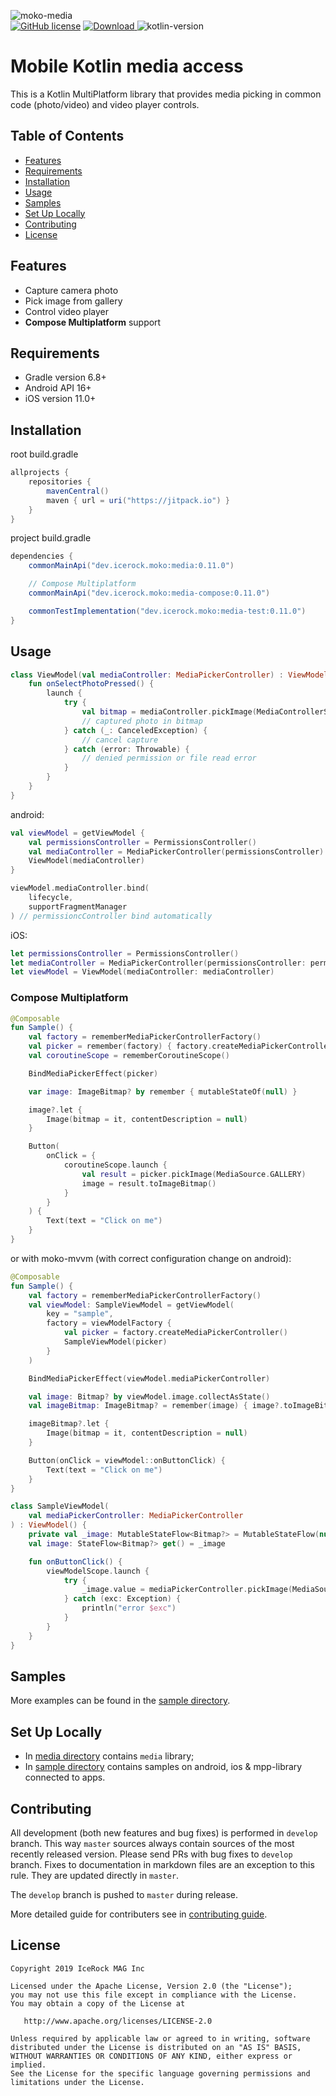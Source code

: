 ![moko-media](img/logo.png)  
[![GitHub license](https://img.shields.io/badge/license-Apache%20License%202.0-blue.svg?style=flat)](http://www.apache.org/licenses/LICENSE-2.0) [![Download](https://img.shields.io/maven-central/v/dev.icerock.moko/media) ](https://repo1.maven.org/maven2/dev/icerock/moko/media) ![kotlin-version](https://kotlin-version.aws.icerock.dev/kotlin-version?group=dev.icerock.moko&name=media)

# Mobile Kotlin media access

This is a Kotlin MultiPlatform library that provides media picking in common code (photo/video) and
video player controls.

## Table of Contents

- [Features](#features)
- [Requirements](#requirements)
- [Installation](#installation)
- [Usage](#usage)
- [Samples](#samples)
- [Set Up Locally](#set-up-locally)
- [Contributing](#contributing)
- [License](#license)

## Features

- Capture camera photo
- Pick image from gallery
- Control video player
- **Compose Multiplatform** support

## Requirements

- Gradle version 6.8+
- Android API 16+
- iOS version 11.0+

## Installation

root build.gradle

```groovy
allprojects {
    repositories {
        mavenCentral()
        maven { url = uri("https://jitpack.io") }
    }
}
```

project build.gradle

```groovy
dependencies {
    commonMainApi("dev.icerock.moko:media:0.11.0")

    // Compose Multiplatform
    commonMainApi("dev.icerock.moko:media-compose:0.11.0")

    commonTestImplementation("dev.icerock.moko:media-test:0.11.0")
}
```

## Usage

```kotlin
class ViewModel(val mediaController: MediaPickerController) : ViewModel() {
    fun onSelectPhotoPressed() {
        launch {
            try {
                val bitmap = mediaController.pickImage(MediaControllerSource.CAMERA)
                // captured photo in bitmap
            } catch (_: CanceledException) {
                // cancel capture
            } catch (error: Throwable) {
                // denied permission or file read error
            }
        }
    }
}
```

android:

```kotlin
val viewModel = getViewModel {
    val permissionsController = PermissionsController()
    val mediaController = MediaPickerController(permissionsController)
    ViewModel(mediaController)
}

viewModel.mediaController.bind(
    lifecycle,
    supportFragmentManager
) // permissioncController bind automatically
```

iOS:

```swift
let permissionsController = PermissionsController()
let mediaController = MediaPickerController(permissionsController: permissionsController, viewController: self)
let viewModel = ViewModel(mediaController: mediaController)
```

### Compose Multiplatform

```kotlin
@Composable
fun Sample() {
    val factory = rememberMediaPickerControllerFactory()
    val picker = remember(factory) { factory.createMediaPickerController() }
    val coroutineScope = rememberCoroutineScope()

    BindMediaPickerEffect(picker)

    var image: ImageBitmap? by remember { mutableStateOf(null) }

    image?.let {
        Image(bitmap = it, contentDescription = null)
    }

    Button(
        onClick = {
            coroutineScope.launch {
                val result = picker.pickImage(MediaSource.GALLERY)
                image = result.toImageBitmap()
            }
        }
    ) {
        Text(text = "Click on me")
    }
}
```

or with moko-mvvm (with correct configuration change on android):

```kotlin
@Composable
fun Sample() {
    val factory = rememberMediaPickerControllerFactory()
    val viewModel: SampleViewModel = getViewModel(
        key = "sample",
        factory = viewModelFactory {
            val picker = factory.createMediaPickerController()
            SampleViewModel(picker)
        }
    )

    BindMediaPickerEffect(viewModel.mediaPickerController)

    val image: Bitmap? by viewModel.image.collectAsState()
    val imageBitmap: ImageBitmap? = remember(image) { image?.toImageBitmap() }

    imageBitmap?.let {
        Image(bitmap = it, contentDescription = null)
    }

    Button(onClick = viewModel::onButtonClick) {
        Text(text = "Click on me")
    }
}

class SampleViewModel(
    val mediaPickerController: MediaPickerController
) : ViewModel() {
    private val _image: MutableStateFlow<Bitmap?> = MutableStateFlow(null)
    val image: StateFlow<Bitmap?> get() = _image

    fun onButtonClick() {
        viewModelScope.launch {
            try {
                _image.value = mediaPickerController.pickImage(MediaSource.GALLERY)
            } catch (exc: Exception) {
                println("error $exc")
            }
        }
    }
}
```

## Samples

More examples can be found in the [sample directory](sample).

## Set Up Locally

- In [media directory](media) contains `media` library;
- In [sample directory](sample) contains samples on android, ios & mpp-library connected to apps.

## Contributing

All development (both new features and bug fixes) is performed in `develop` branch. This
way `master` sources always contain sources of the most recently released version. Please send PRs
with bug fixes to `develop` branch. Fixes to documentation in markdown files are an exception to
this rule. They are updated directly in `master`.

The `develop` branch is pushed to `master` during release.

More detailed guide for contributers see in [contributing guide](CONTRIBUTING.md).

## License

    Copyright 2019 IceRock MAG Inc
    
    Licensed under the Apache License, Version 2.0 (the "License");
    you may not use this file except in compliance with the License.
    You may obtain a copy of the License at
    
       http://www.apache.org/licenses/LICENSE-2.0
    
    Unless required by applicable law or agreed to in writing, software
    distributed under the License is distributed on an "AS IS" BASIS,
    WITHOUT WARRANTIES OR CONDITIONS OF ANY KIND, either express or implied.
    See the License for the specific language governing permissions and
    limitations under the License.
